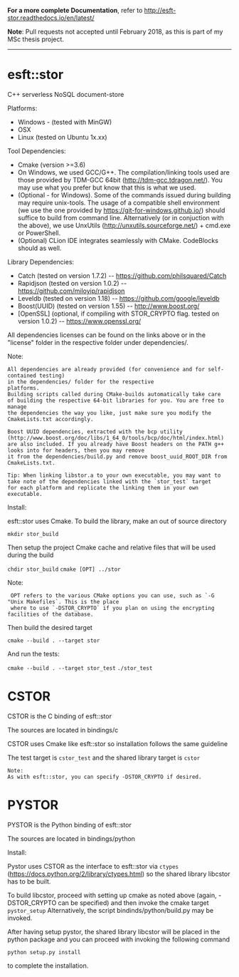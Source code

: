 **For a more complete Documentation**, refer to http://esft-stor.readthedocs.io/en/latest/

**Note**: Pull requests not accepted until February 2018, as this is part of my MSc thesis project.
          
_________

# esft::stor
C++ serverless NoSQL document-store 

Platforms:
 - Windows - (tested with MinGW)
 - OSX
 - Linux (tested on Ubuntu 1x.xx)

Tool Dependencies:
 - Cmake (version >=3.6)
 - On Windows, we used GCC/G++. The compilation/linking tools used are those provided by TDM-GCC 64bit
 (http://tdm-gcc.tdragon.net/). You may use what you prefer but know that this is 
 what we used.
 - (Optional - for Windows). Some of the commands issued during building may require
 unix-tools. The usage of a compatible shell environment 
 (we use the one provided by https://git-for-windows.github.io/) should suffice to 
 build from command line. Alternatively (or in conjuction with the above), we use
 UnxUtils (http://unxutils.sourceforge.net/) + cmd.exe or PowerShell.
 - (Optional) CLion IDE integrates seamlessly with CMake. CodeBlocks should as well. 
 

Library Dependencies:
 - Catch        (tested on version 1.7.2) -- https://github.com/philsquared/Catch
 - Rapidjson    (tested on version 1.0.2) -- https://github.com/miloyip/rapidjson
 - Leveldb      (tested on version 1.18)  -- https://github.com/google/leveldb
 - Boost(UUID)  (tested on version 1.55)  -- http://www.boost.org/
 - [OpenSSL]    (optional, if compiling 
                 with STOR_CRYPTO flag.
                 tested on version 1.0.2) -- https://www.openssl.org/

All dependencies licenses can be found on the links above or in the "license" folder
in the respective folder under dependencies/. 

  Note:
  
    All dependencies are already provided (for convenience and for self-contained testing) 
    in the dependencies/ folder for the respective
    platforms. 
    Building scripts called during CMake-builds automatically take care
    of building the respective 64-bit libraries for you. You are free to manage
    the dependencies the way you like, just make sure you modify the CmakeLists.txt accordingly.
    
    Boost UUID dependencies, extracted with the bcp utility (http://www.boost.org/doc/libs/1_64_0/tools/bcp/doc/html/index.html)
    are also included. If you already have Boost headers on the PATH g++ looks into for headers, then you may remove
    it from the dependencies/build.py and remove boost_uuid_ROOT_DIR from CmakeLists.txt.
    
    Tip: When linking libstor.a to your own executable, you may want to take note of the dependencies linked with the `stor_test` target
    for each platform and replicate the linking them in your own executable. 
    
Install:

esft::stor uses Cmake.
To build the library, make an out of source directory
   
   `mkdir stor_build`

Then setup the project Cmake cache and relative files that will be used during the build

   `chdir stor_build`
   `cmake [OPT] ../stor`
   
   Note:
   
     OPT refers to the various CMake options you can use, such as `-G "Unix Makefiles`. This is the place
     where to use `-DSTOR_CRYPTO` if you plan on using the encrypting facilities of the database.

Then build the desired target

   `cmake --build . --target stor`

And run the tests:

   `cmake --build . --target stor_test`
   `./stor_test`
    
# CSTOR
CSTOR is the C binding of esft::stor

The sources are located in bindings/c

CSTOR uses Cmake like esft::stor so installation follows the same guideline

The test target is `cstor_test` and the shared library target is `cstor`

    Note:
    As with esft::stor, you can specify -DSTOR_CRYPTO if desired. 


# PYSTOR
PYSTOR is the Python binding of esft::stor

The sources are located in bindings/python

Install: 

Pystor uses CSTOR as the interface to esft::stor via `ctypes` (https://docs.python.org/2/library/ctypes.html)
so the shared library libcstor has to be built.

To build libcstor, proceed with setting up cmake as noted above (again, -DSTOR_CRYPTO can be specified)
and then invoke the cmake target `pystor_setup`
Alternatively, the script bindinds/python/build.py may be invoked.

After having setup pystor, the shared library libcstor will be placed in the python package and you can proceed
with invoking the following command

`python setup.py install`

to complete the installation. 

